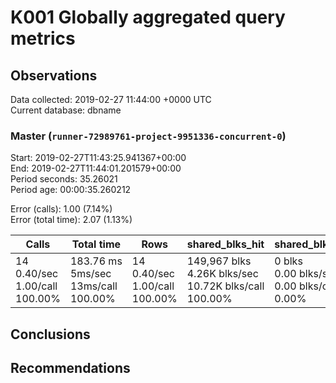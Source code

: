 # K001 Globally aggregated query metrics

## Observations ##
Data collected: 2019-02-27 11:44:00 +0000 UTC  
Current database: dbname  



### Master (`runner-72989761-project-9951336-concurrent-0`) ###
Start: 2019-02-27T11:43:25.941367+00:00  
End: 2019-02-27T11:44:01.201579+00:00  
Period seconds: 35.26021  
Period age: 00:00:35.260212  

Error (calls): 1.00 (7.14%)  
Error (total time): 2.07 (1.13%)

Calls | Total&nbsp;time | Rows | shared_blks_hit | shared_blks_read | shared_blks_dirtied | shared_blks_written | blk_read_time | blk_write_time | kcache_reads | kcache_writes | kcache_user_time_ms | kcache_system_time 
-------|------------|------|-----------------|------------------|---------------------|---------------------|---------------|----------------|--------------|---------------|---------------------|--------------------
14<br/>0.40/sec<br/>1.00/call<br/>100.00% |183.76&nbsp;ms<br/>5ms/sec<br/>13ms/call<br/>100.00% |14<br/>0.40/sec<br/>1.00/call<br/>100.00% |149,967&nbsp;blks<br/>4.26K&nbsp;blks/sec<br/>10.72K&nbsp;blks/call<br/>100.00% |0&nbsp;blks<br/>0.00&nbsp;blks/sec<br/>0.00&nbsp;blks/call<br/>0.00% |0&nbsp;blks<br/>0.00&nbsp;blks/sec<br/>0.00&nbsp;blks/call<br/>0.00% |0&nbsp;blks<br/>0.00&nbsp;blks/sec<br/>0.00&nbsp;blks/call<br/>0.00% |0.00&nbsp;ms<br/>0s/sec<br/>0s/call<br/>0.00% |0.00&nbsp;ms<br/>0s/sec<br/>0s/call<br/>0.00% |0.00&nbsp;bytes<br/>0.00&nbsp;bytes/sec<br/>0.00&nbsp;bytes/call<br/>0.00% |0.00&nbsp;bytes<br/>0.00&nbsp;bytes/sec<br/>0.00&nbsp;bytes/call<br/>0.00% |0.00&nbsp;ms<br/>0s/sec<br/>0s/call<br/>0.00% |0.00&nbsp;ms<br/>0s/sec<br/>0s/call<br/>0.00%





## Conclusions ##


## Recommendations ##

